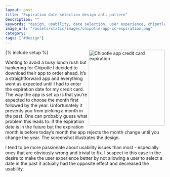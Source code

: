 ```yaml
---
layout: post
title: "Expiration date selection design anti pattern"
description: ""
keywords: "design, usability, date selection, user experience, chipotle app"
image_url: "/assets/static/images/chipotle-app-cc-expiration.png"
category:
tags: ["#design"]
---
```

{% include setup %}
<img src="{{ IMG_PATH }}chipotle-app-cc-expiration.png" alt="Chipotle app credit card expiration" style="float:right; width: 240px; pading-left: 10px" />

Wanting to avoid a busy lunch rush but hankering for Chipotle I decided to download their app to order ahead. It’s a straightforward app and everything went as expected until I had to enter the expiration date for my credit card. The way the app is set up is that you’re expected to choose the month first followed by the year. Unfortunately it prevents you from picking a month in the past. One can probably guess what problem this leads to: if the expiration date is in the future but the expiration month is before today’s month the app rejects the month change until you change the year. The screenshot illustrates the design.

I tend to be more passionate about usability issues than most - especially ones that are obviously wrong and trivial to fix. I suspect in this case in the desire to make the user experience better by not allowing a user to select a date in the past it actually had the opposite effect and decreased the usability.
